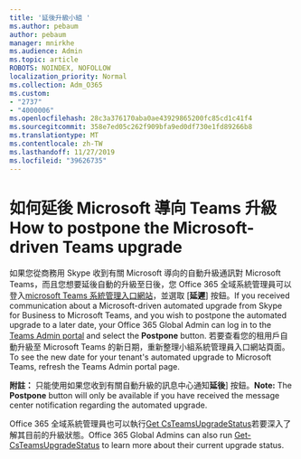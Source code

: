 ```yaml
---
title: '延後升級小組 '
ms.author: pebaum
author: pebaum
manager: mnirkhe
ms.audience: Admin
ms.topic: article
ROBOTS: NOINDEX, NOFOLLOW
localization_priority: Normal
ms.collection: Adm_O365
ms.custom:
- "2737"
- "4000006"
ms.openlocfilehash: 28c3a376170aba0ae43929865200fc85cd1c41f4
ms.sourcegitcommit: 358e7ed05c262f909bfa9ed0df730e1fd89266b8
ms.translationtype: MT
ms.contentlocale: zh-TW
ms.lasthandoff: 11/27/2019
ms.locfileid: "39626735"
---
```

# <a name="how-to-postpone-the-microsoft-driven-teams-upgrade"></a><span data-ttu-id="50d50-102">如何延後 Microsoft 導向 Teams 升級</span><span class="sxs-lookup"><span data-stu-id="50d50-102">How to postpone the Microsoft-driven Teams upgrade</span></span>

<span data-ttu-id="50d50-103">如果您從商務用 Skype 收到有關 Microsoft 導向的自動升級通訊對 Microsoft Teams，而且您想要延後自動的升級至日後，您 Office 365 全域系統管理員可以登入[microsoft Teams 系統管理入口網站](https://admin.teams.microsoft.com/dashboard)，並選取 [**延遲**] 按鈕。</span><span class="sxs-lookup"><span data-stu-id="50d50-103">If you received communication about a Microsoft-driven automated upgrade from Skype for Business to Microsoft Teams, and you wish to postpone the automated upgrade to a later date, your Office 365 Global Admin can log in to the [Teams Admin portal](https://admin.teams.microsoft.com/dashboard) and select the **Postpone** button.</span></span> <span data-ttu-id="50d50-104">若要查看您的租用戶自動升級至 Microsoft Teams 的新日期，重新整理小組系統管理員入口網站頁面。</span><span class="sxs-lookup"><span data-stu-id="50d50-104">To see the new date for your tenant's automated upgrade to Microsoft Teams, refresh the Teams Admin portal page.</span></span>

<span data-ttu-id="50d50-105">**附註：** 只能使用如果您收到有關自動升級的訊息中心通知**延後**] 按鈕。</span><span class="sxs-lookup"><span data-stu-id="50d50-105">**Note:** The **Postpone** button will only be available if you have received the message center notification regarding the automated upgrade.</span></span> 

<span data-ttu-id="50d50-106">Office 365 全域系統管理員也可以執行[Get CsTeamsUpgradeStatus](https://docs.microsoft.com/powershell/module/skype/get-csteamsupgradestatus?view=skype-ps)若要深入了解其目前的升級狀態。</span><span class="sxs-lookup"><span data-stu-id="50d50-106">Office 365 Global Admins can also run [Get-CsTeamsUpgradeStatus](https://docs.microsoft.com/powershell/module/skype/get-csteamsupgradestatus?view=skype-ps) to learn more about their current upgrade status.</span></span> 
